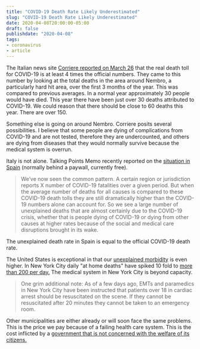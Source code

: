 ```yaml
---
title: "COVID-19 Death Rate Likely Underestimated"
slug: "COVID-19 Death Rate Likely Underestimated"
date: 2020-04-08T20:00:00-05:00
draft: false
publishdate: "2020-04-08"
tags:
- coronavirus
- article
---
```


The Italian news site [Corriere reported on March 26][1] that the real death toll for COVID-19 is at least 4 times the official numbers. They came to this number by looking at the total deaths in the area around Nembro, a particularly hard hit area, over the first 3 months of the year. This was compared to previous averages. In a normal year approximately 30 people would have died. This year there have been just over 30 deaths attributed to COVID-19. We could reason that there should be close to 60 deaths this year. There are over 150.

Something else is going on around Nembro. Corriere posits several possibilities. I believe that some people are dying of complications from COVID-19 and are not tested, therefore they are undercounted, and others are dying from diseases that they would normally survive because the medical system is overrun.

Italy is not alone. Talking Points Memo recently reported on the [situation in Spain][2] (normally behind a paywall, currently free).

>We’ve now seen the common pattern. A certain region or jurisdiction reports X number of COVID-19 fatalities over a given period. But when the average number of deaths for all causes is compared to these COVID-19 death tolls they are still dramatically higher than the COVID-19 numbers alone can account for. So we see a large number of unexplained deaths that are almost certainly due to the COVID-19 crisis, whether that is people dying of COVID-19 or dying from other causes at higher rates because of the social and medical care disruptions brought in its wake.

The unexplained death rate in Spain is equal to the official COVID-19 death rate.

The United States is exceptional in that our [unexplained morbidity][3] is even higher. In New York City daily "at home deaths" have spiked 10 fold to [more than 200 per day.][4] The medical system in New York City is beyond capacity.

>One grim additional note: As of a few days ago, EMTs and paramedics in New York City have been instructed that patients over 18 in cardiac arrest should be resuscitated on the scene. If they cannot be resuscitated after 20 minutes they cannot be taken to an emergency room.

Other municipalities are either already or will soon face the same problems. This is the price we pay because of a failing health care system. This is the cost inflicted by a [government that is not concerned with the welfare of its citizens.][5]

[1]: https://www.corriere.it/politica/20_marzo_26/the-real-death-toll-for-covid-19-is-at-least-4-times-the-official-numbers-b5af0edc-6eeb-11ea-925b-a0c3cdbe1130_preview.shtml?reason=unauthenticated&cat=1&cid=E-_PaPSF&pids=FR&credits=1&origin=https%3A%2F%2Fwww.corriere.it%2Fpolitica%2F20_marzo_26%2Fthe-real-death-toll-for-covid-19-is-at-least-4-times-the-official-numbers-b5af0edc-6eeb-11ea-925b-a0c3cdbe1130.shtml&refresh_ce-cp
[2]: https://talkingpointsmemo.com/edblog/notes-on-excess-mortality-1-spain
[3]: https://talkingpointsmemo.com/edblog/the-true-scale-of-excess-mortality-in-nyc
[4]: https://twitter.com/MarkLevineNYC/status/1247155576221716480
[5]: https://www.cnbc.com/2020/03/13/coronavirus-trump-says-i-dont-take-responsibility-at-all-for-lack-of-tests.html
